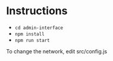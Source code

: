# Instructions

- `cd admin-interface`
- `npm install`
- `npm run start`

To change the network, edit src/config.js
